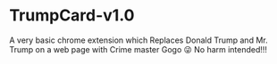 # TrumpCard-v1.0
A very basic chrome extension which
Replaces Donald Trump and Mr. Trump on a web page with Crime master Gogo 😜 No harm intended!!!
